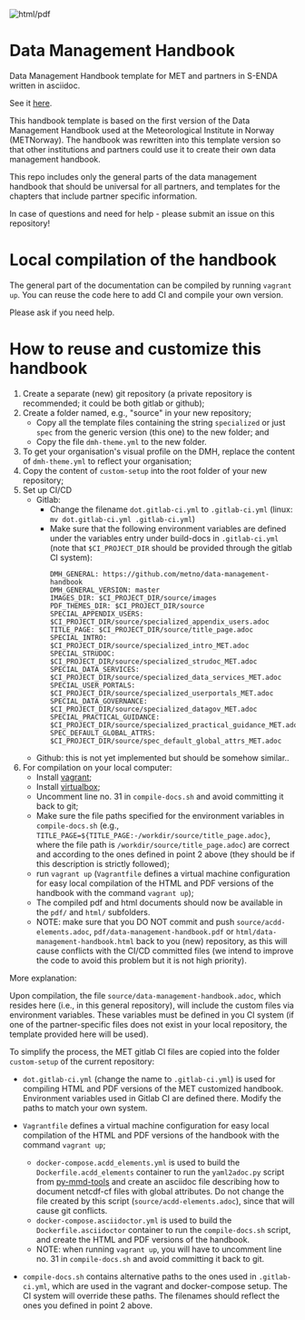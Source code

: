 ![html/pdf](https://github.com/metno/data-management-handbook/workflows/html/pdf/badge.svg?branch=master)

# Data Management Handbook

Data Management Handbook template for MET and partners in S-ENDA written in asciidoc.

See it [here](https://metno.github.io/data-management-handbook/).

This handbook template is based on the first version of the Data Management Handbook used at the Meteorological Institute in Norway (METNorway). The handbook was rewritten into this template version so that other institutions and partners could use it to create their own data management handbook.

This repo includes only the general parts of the data management handbook that should be universal for all partners, and templates for the chapters that include partner specific information. 

In case of questions and need for help - please submit an issue on this repository!

# Local compilation of the handbook

The general part of the documentation can be compiled by running `vagrant up`. You can reuse the code here to add CI and compile your own version.

Please ask if you need help.

# How to reuse and customize this handbook

 1. Create a separate (new) git repository (a private repository is recommended; it could be both gitlab or github);
 2. Create a folder named, e.g., "source" in your new repository;
    * Copy all the template files containing the string `specialized` or just `spec` from the generic version (this one) to the new folder; and
    * Copy the file `dmh-theme.yml` to the new folder.
 3. To get your organisation's visual profile on the DMH, replace the content of `dmh-theme.yml` to reflect your organisation;
 4. Copy the content of `custom-setup` into the root folder of your new repository;
 5. Set up CI/CD
    * Gitlab:
       * Change the filename `dot.gitlab-ci.yml` to `.gitlab-ci.yml` (linux: `mv dot.gitlab-ci.yml .gitlab-ci.yml`)
       * Make sure that the following environment variables are defined under the variables entry under build-docs in `.gitlab-ci.yml` (note that `$CI_PROJECT_DIR` should be provided through the gitlab CI system):
         ```
         DMH_GENERAL: https://github.com/metno/data-management-handbook
         DMH_GENERAL_VERSION: master
         IMAGES_DIR: $CI_PROJECT_DIR/source/images
         PDF_THEMES_DIR: $CI_PROJECT_DIR/source
         SPECIAL_APPENDIX_USERS: $CI_PROJECT_DIR/source/specialized_appendix_users.adoc
         TITLE_PAGE: $CI_PROJECT_DIR/source/title_page.adoc
         SPECIAL_INTRO: $CI_PROJECT_DIR/source/specialized_intro_MET.adoc
         SPECIAL_STRUDOC: $CI_PROJECT_DIR/source/specialized_strudoc_MET.adoc
         SPECIAL_DATA_SERVICES: $CI_PROJECT_DIR/source/specialized_data_services_MET.adoc
         SPECIAL_USER_PORTALS: $CI_PROJECT_DIR/source/specialized_userportals_MET.adoc
         SPECIAL_DATA_GOVERNANCE: $CI_PROJECT_DIR/source/specialized_datagov_MET.adoc
         SPECIAL_PRACTICAL_GUIDANCE: $CI_PROJECT_DIR/source/specialized_practical_guidance_MET.adoc
         SPEC_DEFAULT_GLOBAL_ATTRS: $CI_PROJECT_DIR/source/spec_default_global_attrs_MET.adoc
         ```
    * Github: this is not yet implemented but should be somehow similar..
 6. For compilation on your local computer:
    * Install [vagrant](https://developer.hashicorp.com/vagrant/downloads);
    * Install [virtualbox](https://www.virtualbox.org/);
    * Uncomment line no. 31 in `compile-docs.sh` and avoid committing it back to git;
    * Make sure the file paths specified for the environment variables in `compile-docs.sh` (e.g., `TITLE_PAGE=${TITLE_PAGE:-/workdir/source/title_page.adoc}`, where the file path is `/workdir/source/title_page.adoc`) are correct and according to the ones defined in point 2 above (they should be if this description is strictly followed);
    * run `vagrant up` (`Vagrantfile` defines a virtual machine configuration for easy local compilation of the HTML and PDF versions of the handbook with the command `vagrant up`);
    * The compiled pdf and html documents should now be available in the `pdf/` and `html/` subfolders.
    * NOTE: make sure that you DO NOT commit and push `source/acdd-elements.adoc`, `pdf/data-management-handbook.pdf` or `html/data-management-handbook.html` back to you (new) repository, as this will cause conflicts with the CI/CD committed files (we intend to improve the code to avoid this problem but it is not high priority).

More explanation:

Upon compilation, the file `source/data-management-handbook.adoc`, which resides here (i.e., in this general repository), will include the custom files via environment variables. These variables must be defined in you CI system (if one of the partner-specific files does not exist in your local repository, the template provided here will be used).

To simplify the process, the MET gitlab CI files are copied into the folder `custom-setup` of the current repository:

* `dot.gitlab-ci.yml` (change the name to `.gitlab-ci.yml`) is used for compiling HTML and PDF versions of the MET customized handbook. Environment variables used in Gitlab CI are defined there. Modify the paths to match your own system.
* `Vagrantfile` defines a virtual machine configuration for easy local compilation of the HTML and PDF versions of the handbook with the command `vagrant up`;

  * `docker-compose.acdd_elements.yml` is used to build the `Dockerfile.acdd_elements` container to run the `yaml2adoc.py` script from [py-mmd-tools](https://github.com/metno/py-mmd-tools) and create an asciidoc file describing how to document netcdf-cf files with global attributes. Do not change the file created by this script (`source/acdd-elements.adoc`), since that will cause git conflicts.
  * `docker-compose.asciidoctor.yml` is used to build the `Dockerfile.asciidoctor` container to run the `compile-docs.sh` script, and create the HTML and PDF versions of the handbook.
  * NOTE: when running `vagrant up`, you will have to uncomment line no. 31 in `compile-docs.sh` and avoid committing it back to git.

* `compile-docs.sh` contains alternative paths to the ones used in `.gitlab-ci.yml`, which are used in the vagrant and docker-compose setup. The CI system will override these paths. The filenames should reflect the ones you defined in point 2 above.
